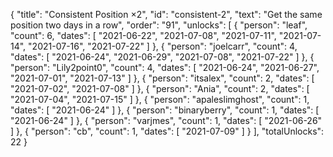 {
  "title": "Consistent Position ×2",
  "id": "consistent-2",
  "text": "Get the same position two days in a row",
  "order": "91",
  "unlocks": [
    {
      "person": "leaf",
      "count": 6,
      "dates": [
        "2021-06-22",
        "2021-07-08",
        "2021-07-11",
        "2021-07-14",
        "2021-07-16",
        "2021-07-22"
      ]
    },
    {
      "person": "joelcarr",
      "count": 4,
      "dates": [
        "2021-06-24",
        "2021-06-29",
        "2021-07-08",
        "2021-07-22"
      ]
    },
    {
      "person": "Lily2point0",
      "count": 4,
      "dates": [
        "2021-06-24",
        "2021-06-27",
        "2021-07-01",
        "2021-07-13"
      ]
    },
    {
      "person": "itsalex",
      "count": 2,
      "dates": [
        "2021-07-02",
        "2021-07-08"
      ]
    },
    {
      "person": "Ania",
      "count": 2,
      "dates": [
        "2021-07-04",
        "2021-07-15"
      ]
    },
    {
      "person": "apaleslimghost",
      "count": 1,
      "dates": [
        "2021-06-24"
      ]
    },
    {
      "person": "binaryberry",
      "count": 1,
      "dates": [
        "2021-06-24"
      ]
    },
    {
      "person": "varjmes",
      "count": 1,
      "dates": [
        "2021-06-26"
      ]
    },
    {
      "person": "cb",
      "count": 1,
      "dates": [
        "2021-07-09"
      ]
    }
  ],
  "totalUnlocks": 22
}